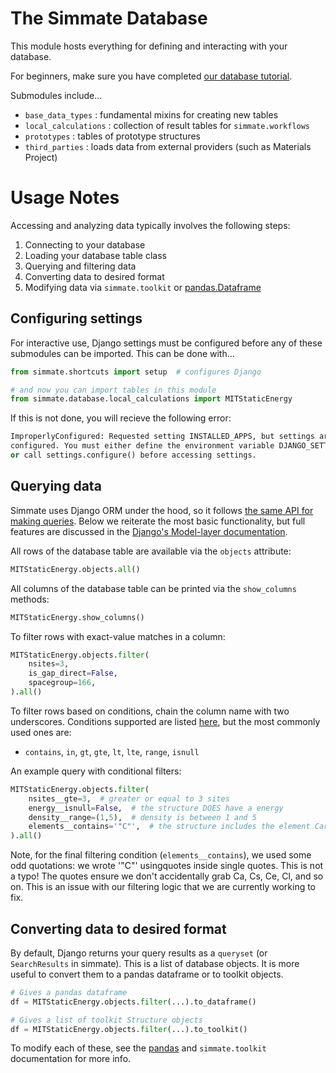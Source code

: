 The Simmate Database
=====================

This module hosts everything for defining and interacting with your database.

For beginners, make sure you have completed [our database tutorial](https://github.com/jacksund/simmate/blob/main/tutorials/05_Search_the_database.md).

Submodules include...

- `base_data_types` : fundamental mixins for creating new tables
- `local_calculations` : collection of result tables for `simmate.workflows`
- `prototypes` : tables of prototype structures
- `third_parties` : loads data from external providers (such as Materials Project)


Usage Notes
============

Accessing and analyzing data typically involves the following steps:

1. Connecting to your database
2. Loading your database table class
3. Querying and filtering data
4. Converting data to desired format
5. Modifying data via `simmate.toolkit` or [pandas.Dataframe](https://pandas.pydata.org/)

## Configuring settings

For interactive use, Django settings must be configured before any of these submodules can be imported. This can be done with...

``` python
from simmate.shortcuts import setup  # configures Django

# and now you can import tables in this module
from simmate.database.local_calculations import MITStaticEnergy
```

If this is not done, you will recieve the following error:

``` python
ImproperlyConfigured: Requested setting INSTALLED_APPS, but settings are not
configured. You must either define the environment variable DJANGO_SETTINGS_MODULE 
or call settings.configure() before accessing settings.
```

## Querying data

Simmate uses Django ORM under the hood, so it follows [the same API for making queries](https://docs.djangoproject.com/en/4.0/topics/db/queries/). Below we reiterate the most basic functionality, but full features are discussed in the [Django's Model-layer documentation](https://docs.djangoproject.com/en/4.0/#the-model-layer).

All rows of the database table are available via the `objects` attribute:
``` python
MITStaticEnergy.objects.all()
```

All columns of the database table can be printed via the `show_columns` methods:
``` python
MITStaticEnergy.show_columns()
```

To filter rows with exact-value matches in a column:
``` python
MITStaticEnergy.objects.filter(
    nsites=3,
    is_gap_direct=False,
    spacegroup=166,
).all()
```

To filter rows based on conditions, chain the column name with two underscores. Conditions supported are listed [here](https://docs.djangoproject.com/en/4.0/ref/models/querysets/#field-lookups), but the most commonly used ones are:

- `contains`, `in`, `gt`, `gte`, `lt`, `lte`, `range`, `isnull`

An example query with conditional filters:
``` python
MITStaticEnergy.objects.filter(
    nsites__gte=3,  # greater or equal to 3 sites
    energy__isnull=False,  # the structure DOES have a energy
    density__range=(1,5),  # density is between 1 and 5
    elements__contains='"C"',  # the structure includes the element Carbon
).all()
```

Note, for the final filtering condition (`elements__contains`), we used some odd quotations: we wrote '"C"' usingquotes inside single quotes. This is not a typo! The quotes ensure we don't accidentally grab Ca, Cs, Ce, Cl, and so on. This is an issue with our filtering logic that we are currently working to fix.

## Converting data to desired format

By default, Django returns your query results as a `queryset` (or `SearchResults` in simmate). This is a list of database objects. It is more useful to convert them to a pandas dataframe or to toolkit objects.
``` python
# Gives a pandas dataframe
df = MITStaticEnergy.objects.filter(...).to_dataframe()

# Gives a list of toolkit Structure objects
df = MITStaticEnergy.objects.filter(...).to_toolkit()
```

To modify each of these, see the [pandas](https://pandas.pydata.org/docs/) and `simmate.toolkit` documentation for more info.
